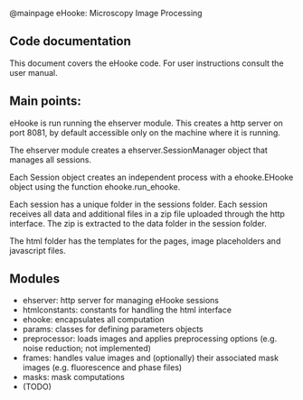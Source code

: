 @mainpage eHooke: Microscopy Image Processing

Code documentation
------------------

This document covers the eHooke code. For user instructions consult the user manual.

Main points:
------------

eHooke is run running the ehserver module. This creates a http server on port
8081, by default accessible only on the machine where it is running.

The ehserver module creates a ehserver.SessionManager object that manages all sessions.

Each Session object creates an independent process with a ehooke.EHooke object using the function ehooke.run_ehooke.

Each session has a unique folder in the sessions folder. Each session receives all data and additional files
in a zip file uploaded through the http interface. The zip is extracted to the data folder in the session folder.

The html folder has the templates for the pages, image placeholders and javascript files.

Modules
-------

- ehserver: http server for managing eHooke sessions
- htmlconstants: constants for handling the html interface 
- ehooke: encapsulates all computation
- params: classes for defining parameters objects
- preprocessor: loads images and applies preprocessing options (e.g. noise reduction; not implemented)
- frames: handles value images and (optionally) their associated mask images (e.g. fluorescence and phase files)
- masks: mask computations
- (TODO)
